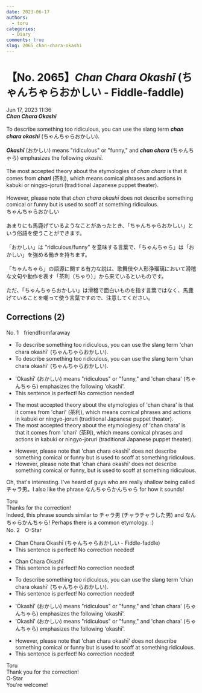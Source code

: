 ```yaml
---
date: 2023-06-17
authors:
  - toru
categories:
  - Diary
comments: true
slug: 2065_chan-chara-okashi
---
```


# 【No. 2065】<strong><em>Chan Chara Okashī</strong></em> (ちゃんちゃらおかしい - Fiddle-faddle)
<div class="date">Jun 17, 2023 11:36</div>
<div id="post"><div id="body_show_ori">
<strong><em>Chan Chara Okashī</strong></em><br/><br/>To describe something too ridiculous, you can use the slang term <strong><em>chan chara okashī</em></strong> (ちゃんちゃらおかしい).<br/><br/><strong><em>Okashī</em></strong> (おかしい) means "ridiculous" or "funny," and <strong><em>chan chara</em></strong> (ちゃんちゃら) emphasizes the following <em>okashī</em>.<br/><br/>The most accepted theory about the etymologies of <em>chan chara</em> is that it comes from <strong><em>chari</em></strong> (茶利), which means comical phrases and actions in kabuki or ningyo-joruri (traditional Japanese puppet theater).<br/><br/>However, please note that <em>chan chara okashī</em> does not describe something comical or funny but is used to scoff at something ridiculous.
</div></div>

<!-- more -->

<div id="post_ja"><div id="body_show_mo">
ちゃんちゃらおかしい<br/><br/>あまりにも馬鹿げているようなことがあったとき、「ちゃんちゃらおかしい」という俗語を使うことができます。<br/><br/>「おかしい」は "ridiculous/funny" を意味する言葉で、「ちゃんちゃら」は「おかしい」を強める働きを持ちます。<br/><br/>「ちゃんちゃら」の語源に関する有力な説は、歌舞伎や人形浄瑠璃において滑稽な文句や動作を表す「茶利（ちゃり）」から来ているといものです。<br/><br/>ただ、「ちゃんちゃらおかしい」は滑稽で面白いものを指す言葉ではなく、馬鹿げていることを嘲って使う言葉ですので、注意してください。
</div></div>

## Corrections (2)
<div id="block"><div class="first_name"> No. 1　<span class="just_name">friendfromfaraway</span></div><div id="block2">
<ul class="correction_field">
<li class="incorrect">To describe something too ridiculous, you can use the slang term 'chan chara okashī' (ちゃんちゃらおかしい).</li>
<li class="corrected correct">
To describe something too ridiculous, you can use the slang term 'chan chara okashī' (ちゃんちゃらおかしい).
</li>
</ul>
<ul class="correction_field">
<li class="incorrect">'Okashī' (おかしい) means "ridiculous" or "funny," and 'chan chara' (ちゃんちゃら) emphasizes the following 'okashī'.</li>
<li class="corrected perfect">This sentence is perfect! No correction needed!</li>
</ul>
<ul class="correction_field">
<li class="incorrect">The most accepted theory about the etymologies of 'chan chara' is that it comes from 'chari' (茶利), which means comical phrases and actions in kabuki or ningyo-joruri (traditional Japanese puppet theater).</li>
<li class="corrected correct">
The most accepted theory about the etymolog<span class="f_gray"><span class="sline">ies</span></span><span class="f_red">y</span> of 'chan chara' is that it comes from 'chari' (茶利), which means comical phrases and actions in kabuki or ningyo-joruri (traditional Japanese puppet theater).
</li>
</ul>
<ul class="correction_field">
<li class="incorrect">However, please note that 'chan chara okashī' does not describe something comical or funny but is used to scoff at something ridiculous.</li>
<li class="corrected correct">
However, please note that 'chan chara okashī' does not describe something comical or funny<span class="f_red">,</span> but is used to scoff at something ridiculous.
</li>
</ul>
<p class="comment_small">
 Oh, that's interesting. I've heard of guys who are really shallow being called チャラ男。I also like the phrase なんちゃらかんちゃら for how it sounds!
</p>

</div><div class="name"><span class="just_name">Toru</span><br>
Thanks for the correction!<br/>Indeed, this phrase sounds similar to チャラ男 (チャラチャラした男) and なんちゃらかんちゃら! Perhaps there is a common etymology. :)
</div>
</div>
<div id="block"><div class="first_name"> No. 2　<span class="just_name">O-Star</span></div><div id="block2">
<ul class="correction_field">
<li class="incorrect">Chan Chara Okashī (ちゃんちゃらおかしい - Fiddle-faddle)</li>
<li class="corrected perfect">This sentence is perfect! No correction needed!</li>
</ul>
<ul class="correction_field">
<li class="incorrect">Chan Chara Okashī</li>
<li class="corrected perfect">This sentence is perfect! No correction needed!</li>
</ul>
<ul class="correction_field">
<li class="incorrect">To describe something too ridiculous, you can use the slang term 'chan chara okashī' (ちゃんちゃらおかしい).</li>
<li class="corrected perfect">This sentence is perfect! No correction needed!</li>
</ul>
<ul class="correction_field">
<li class="incorrect">'Okashī' (おかしい) means "ridiculous" or "funny," and 'chan chara' (ちゃんちゃら) emphasizes the following 'okashī'.</li>
<li class="corrected correct">
'Okashī' (おかしい) means "ridiculous" or "funny," and 'chan chara' (ちゃんちゃら) emphasizes <span class="sline"><span class="f_red">the following</span></span> 'okashī'.
</li>
</ul>
<ul class="correction_field">
<li class="incorrect">However, please note that 'chan chara okashī' does not describe something comical or funny but is used to scoff at something ridiculous.</li>
<li class="corrected perfect">This sentence is perfect! No correction needed!</li>
</ul>
</div><div class="name"><span class="just_name">Toru</span><br>
Thank you for the correction!
</div>
<div class="name"><span class="just_name">O-Star</span><br>
You're welcome!
</div>
</div>
